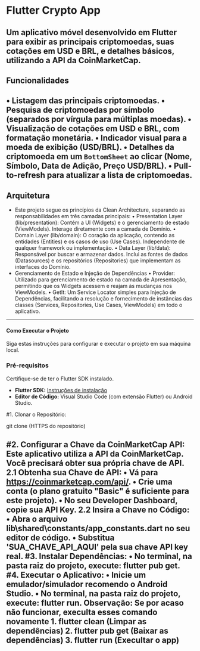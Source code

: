 # Flutter Crypto App

   Um aplicativo móvel desenvolvido em Flutter para exibir as principais criptomoedas, suas cotações em USD e BRL, e detalhes básicos, utilizando a API da CoinMarketCap.
------------------------------------------------------------------------------------------------------------------------------------
## Funcionalidades

• Listagem das principais criptomoedas.
• Pesquisa de criptomoedas por símbolo (separados por vírgula para múltiplas moedas).
• Visualização de cotações em USD e BRL, com formatação monetária.
• Indicador visual para a moeda de exibição (USD/BRL).
• Detalhes da criptomoeda em um `BottomSheet` ao clicar (Nome, Símbolo, Data de Adição, Preço USD/BRL).
• Pull-to-refresh para atualizar a lista de criptomoedas.
------------------------------------------------------------------------------------------------------------------------------------
## Arquitetura

- Este projeto segue os princípios da Clean Architecture, separando as responsabilidades em três camadas principais:
	• Presentation Layer (lib/presentation): Contém a UI (Widgets) e o gerenciamento de estado (ViewModels). Interage diretamente com a camada de Domínio.
	• Domain Layer (lib/domain): O coração da aplicação, contendo as entidades (Entities) e os casos de uso (Use Cases). Independente de qualquer framework ou implementação.
	• Data Layer (lib/data): Responsável por buscar e armazenar dados. Inclui as fontes de dados (Datasources) e os repositórios (Repositories) que implementam as interfaces do Domínio.
- Gerenciamento de Estado e Injeção de Dependências
	• Provider: Utilizado para gerenciamento de estado na camada de Apresentação, permitindo que os Widgets acessem e reajam às mudanças nos ViewModels.
	• GetIt: Um Service Locator simples para Injeção de Dependências, facilitando a resolução e fornecimento de instâncias das classes (Services, Repositories, Use Cases, ViewModels) em
  todo o aplicativo.
------------------------------------------------------------------------------------------------------------------------------------
#### Como Executar o Projeto ####

Siga estas instruções para configurar e executar o projeto em sua máquina local.

### Pré-requisitos

Certifique-se de ter o Flutter SDK instalado.

* **Flutter SDK:** [Instruções de instalação](https://flutter.dev/docs/get-started/install)
* **Editor de Código:** Visual Studio Code (com extensão Flutter) ou Android Studio.

#1. Clonar o Repositório:

  git clone (HTTPS do repositório)

#2. Configurar a Chave da CoinMarketCap API:
Este aplicativo utiliza a API da CoinMarketCap. Você precisará obter sua própria chave de API.
  2.1 Obtenha sua Chave de API:
	  • Vá para https://coinmarketcap.com/api/.
	  • Crie uma conta (o plano gratuito "Basic" é suficiente para este projeto).
	  • No seu Developer Dashboard, copie sua API Key.
  2.2 Insira a Chave no Código:
	  • Abra o arquivo lib\shared\constants/app_constants.dart no seu editor de código.
	  • Substitua 'SUA_CHAVE_API_AQUI' pela sua chave API key real.
#3. Instalar Dependências:
	  • No terminal, na pasta raiz do projeto, execute: flutter pub get.
#4. Executar o Aplicativo:
	  • Inicie um emulador/simulador recomendo o Android Studio.
	  • No terminal, na pasta raiz do projeto, execute: flutter run.
   Observação: Se por acaso não funcionar, execulta esses comando novamente
      1. flutter clean (Limpar as dependências)
      2. flutter pub get (Baixar as dependências)
      3. flutter run (Execultar o app)
------------------------------------------------------------------------------------------------------------------------------------
